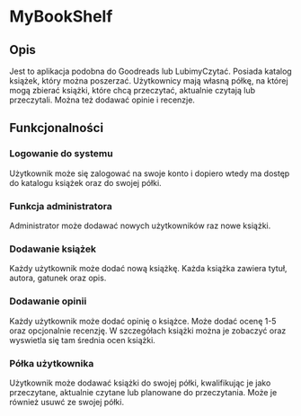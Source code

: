 # MyBookShelf

## Opis
Jest to aplikacja podobna do Goodreads lub LubimyCzytać. Posiada katalog książek, który można poszerzać. Użytkownicy mają własną półkę, na której mogą zbierać książki, które chcą przeczytać, aktualnie czytają lub przeczytali. Można też dodawać opinie i recenzje.

## Funkcjonalności
### Logowanie do systemu
Użytkownik może się zalogować na swoje konto i dopiero wtedy ma dostęp do katalogu książek oraz do swojej półki.

### Funkcja administratora
Administrator może dodawać nowych użytkowników raz nowe książki.

### Dodawanie książek
Każdy użytkownik może dodać nową książkę. Każda książka zawiera tytuł, autora, gatunek oraz opis. 

### Dodawanie opinii
Każdy użytkownik może dodać opinię o książce. Może dodać ocenę 1-5 oraz opcjonalnie recenzję. W szczegółach książki można je zobaczyć oraz wyswietla się tam średnia ocen książki.

### Półka użytkownika
Użytkownik może dodawać książki do swojej półki, kwalifikując je jako przeczytane, aktualnie czytane lub planowane do przeczytania. Może je również usuwć ze swojej półki.